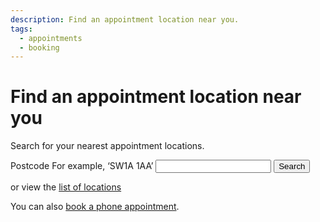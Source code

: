```yaml
---
description: Find an appointment location near you.
tags:
  - appointments
  - booking
---
```


# Find an appointment location near you

Search for your nearest appointment locations.

<form action="/en/locations/search" method="post">
  <div class="form-group">
    <label class="form-label-bold" for="postcode">
      Postcode
      <span class="form-hint">For example, ‘SW1A 1AA’</span>
    </label>
    <input type="text" class="t-postcode form-control" id="postcode" name="postcode" value="" required="true">
    <input type="submit" class="button t-submit" id="btn-search" value="Search">
    <p>or view the <a href="/locations">list of locations</a></p>
  </div>
</form>

<div class="application-notice info-notice">
  <p>You can also <a href="/en/book-phone">book a phone appointment</a>.</p>
</div>
